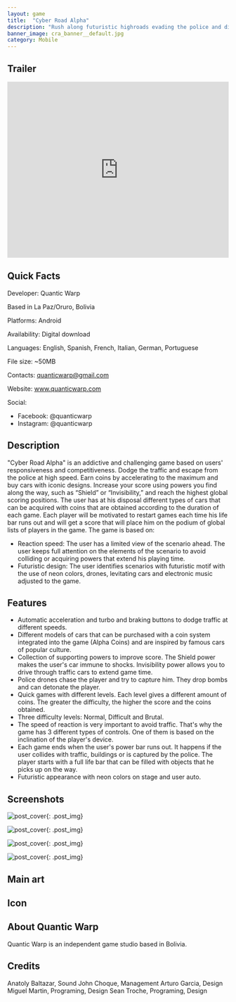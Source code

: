 ```yaml
---
layout: game
title:  "Cyber Road Alpha"
description: "Rush along futuristic highroads evading the police and discovering new cars."
banner_image: cra_banner__default.jpg
category: Mobile
---
```


## Trailer
<iframe width="100%" height="400px" src="https://www.youtube.com/watch?v=sEOFX8jKDTw" frameborder="0" allow="autoplay; encrypted-media" allowfullscreen></iframe>

## Quick Facts
Developer: Quantic Warp

Based in La Paz/Oruro, Bolivia

Platforms: Android

Availability: Digital download

Languages: English, Spanish, French, Italian, German, Portuguese

File size: ~50MB

Contacts: quanticwarp@gmail.com

Website: www.quanticwarp.com

Social:
- Facebook: @quanticwarp
- Instagram: @quanticwarp

## Description
"Cyber Road Alpha" is an addictive and challenging game based on users' responsiveness and competitiveness. Dodge the traffic and escape from the police at high speed. Earn coins by accelerating to the maximum and buy cars with iconic designs. Increase your score using powers you find along the way, such as “Shield” or “Invisibility,” and reach the highest global scoring positions.
The user has at his disposal different types of cars that can be acquired with coins that are obtained according to the duration of each game. Each player will be motivated to restart games each time his life bar runs out and will get a score that will place him on the podium of global lists of players in the game.
The game is based on:
- Reaction speed: The user has a limited view of the scenario ahead. The user keeps full attention on the elements of the scenario to avoid colliding or acquiring powers that extend his playing time.
- Futuristic design: The user identifies scenarios with futuristic motif with the use of neon colors, drones, levitating cars and electronic music adjusted to the game.

## Features
- Automatic acceleration and turbo and braking buttons to dodge traffic at different speeds.
- Different models of cars that can be purchased with a coin system integrated into the game (Alpha Coins) and are inspired by famous cars of popular culture.
- Collection of supporting powers to improve score. The Shield power makes the user's car immune to shocks. Invisibility power allows you to drive through traffic cars to extend game time.
- Police drones chase the player and try to capture him. They drop bombs and can detonate the player.
- Quick games with different levels. Each level gives a different amount of coins. The greater the difficulty, the higher the score and the coins obtained.
- Three difficulty levels: Normal, Difficult and Brutal.
- The speed of reaction is very important to avoid traffic. That's why the game has 3 different types of controls. One of them is based on the inclination of the player's device.
- Each game ends when the user's power bar runs out. It happens if the user collides with traffic, buildings or is captured by the police. The player starts with a full life bar that can be filled with objects that he picks up on the way.
- Futuristic appearance with neon colors on stage and user auto.

## Screenshots
<div class="col-xs-6 col-sm-3">

![post_cover]({{site.url}}/assets/images/press/cyber_road_alpha/coche_1.png){: .post_img}
</div>
<div class="col-xs-6 col-sm-3">

![post_cover]({{site.url}}/assets/images/press/cyber_road_alpha/coche_2.png){: .post_img}
</div>
<div class="col-xs-6 col-sm-3">

![post_cover]({{site.url}}/assets/images/press/cyber_road_alpha/coche_3.png){: .post_img}
</div>
<div class="col-xs-6 col-sm-3">

![post_cover]({{site.url}}/assets/images/press/cyber_road_alpha/coche_4.png){: .post_img}
</div>


## Main art

## Icon

## About Quantic Warp
Quantic Warp is an independent game studio based in Bolivia.

## Credits
Anatoly Baltazar, Sound
John Choque, Management
Arturo Garcia, Design
Miguel Martin, Programing, Design
Sean Troche, Programing, Design
